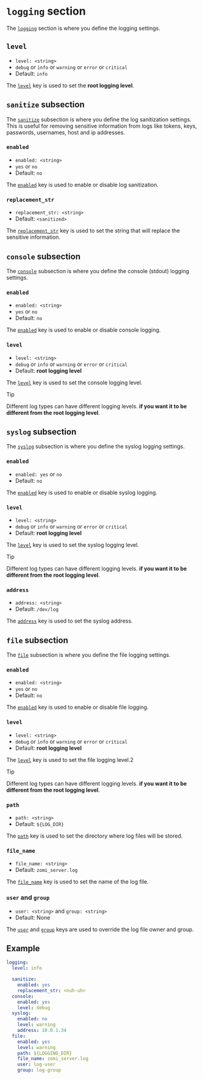 # `logging` section
The [`logging`](../../configs/example_server.yml?plain=1#L92) section is where you define the logging settings.

## `level`
- `level: <string>` 
- `debug` or `info` or `warning` or `error` or `critical`
- Default: `info`

The [`level`](../../configs/example_server.yml?plain=1#L95) key is used to set the **root logging level**.

## `sanitize` subsection
The [`sanitize`](../../configs/example_server.yml?plain=1#L98) subsection is where you define the log sanitization settings. This is useful for removing 
sensitive information from logs like tokens, keys, passwords, usernames, host and ip addresses.

### `enabled`
- `enabled: <string>`
- `yes` or `no`
- Default: `no`

The [`enabled`](../../configs/example_server.yml?plain=1#L99) key is used to enable or disable log sanitization.

### `replacement_str`
- `replacement_str: <string>`
- Default: `<sanitized>`

The [`replacement_str`](../../configs/example_server.yml?plain=1#L100) key is used to set the string that will replace the sensitive information.

## `console` subsection
The [`console`](../../configs/example_server.yml?plain=1#L102) subsection is where you define the console (stdout) logging settings.

### `enabled`
- `enabled: <string>`
- `yes` or `no`
- Default: `no`

The [`enabled`](../../configs/example_server.yml?plain=1#L103) key is used to enable or disable console logging.

### `level`
- `level: <string>`
- `debug` or `info` or `warning` or `error` or `critical`
- Default: **root logging level**

The [`level`](../../configs/example_server.yml?plain=1#L105) key is used to set the console logging level.
>[!TIP]
> Different log types can have different logging levels. 
> **if you want it to be different from the root logging level**.

## `syslog` subsection
The [`syslog`](../../configs/example_server.yml?plain=1#L106) subsection is where you define the syslog logging settings.

### `enabled`
- `enabled: yes` or `no`
- Default: `no`

The [`enabled`](../../configs/example_server.yml?plain=1#L107) key is used to enable or disable syslog logging.

### `level`
- `level: <string>`
- `debug` or `info` or `warning` or `error` or `critical`
- Default: **root logging level**

The [`level`](../../configs/example_server.yml?plain=1#L108) key is used to set the syslog logging level.
>[!TIP]
> Different log types can have different logging levels. 
> **if you want it to be different from the root logging level**.

### `address`
- `address: <string>`
- Default: `/dev/log`

The [`address`](../../configs/example_server.yml?plain=1#L109) key is used to set the syslog address.

## `file` subsection
The [`file`](../../configs/example_server.yml?plain=1#L111) subsection is where you define the file logging settings.

### `enabled`
- `enabled: <string>`
- `yes` or `no`
- Default: `no`

The [`enabled`](../../configs/example_server.yml?plain=1#L112) key is used to enable or disable file logging.

### `level`
- `level: <string>`
- `debug` or `info` or `warning` or `error` or `critical`
- Default: **root logging level**

The [`level`](../../configs/example_server.yml?plain=1#L113) key is used to set the file logging level.2
>[!TIP]
> Different log types can have different logging levels. 
> **if you want it to be different from the root logging level**.

### `path`
- `path: <string>`
- Default: `${LOG_DIR}`

The [`path`](../../configs/example_server.yml?plain=1#L115) key is used to set the directory where log files will be stored.

### `file_name`
- `file_name: <string>`
- Default: `zomi_server.log`

The [`file_name`](../../configs/example_server.yml?plain=1#L117) key is used to set the name of the log file.

### `user` and `group`
- `user: <string>` and `group: <string>`
- Default: None

The [`user`](../../configs/example_server.yml?plain=1#L119) and [`group`](../../configs/example_server.yml?plain=1#L120) 
keys are used to override the log file owner and group.

## Example
```yaml
logging:
  level: info

  sanitize:
    enabled: yes
    replacement_str: <nuh-uh>
  console:
    enabled: yes
    level: debug
  syslog:
    enabled: no
    level: warning
    address: 10.0.1.34
  file:
    enabled: yes
    level: warning
    path: ${LOGGING_DIR}
    file_name: zomi_server.log
    user: log-user
    group: log-group
```